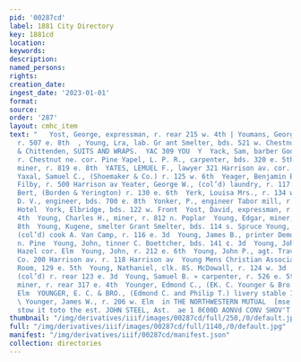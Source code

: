 ```yaml
---
pid: '00287cd'
label: 1881 City Directory
key: 1881cd
location: 
keywords: 
description: 
named_persons: 
rights: 
creation_date: 
ingest_date: '2023-01-01'
format: 
source: 
order: '287'
layout: cmhc_item
text: "   Yost, George, expressman, r. rear 215 w. 4th | Youmans, George A., miner,
  r. 507 e. 8th  , Young, Lra, lab. Gr ant Smelter, bds. 521 w. Chestnut     Owen
  & Chittenden, SUITS AND WRAPS.  YAC 309 YOU  Y  Yack, Sam, barber Goodfriend & Long,
  r. Chestnut ne. cor. Pine Yapel, L. P. R., carpenter, bds. 320 e. 5th  Yates, John,
  miner, r. 819 e. 8th  YATES, LEMUEL F., lawyer 321 Harrison av. cor. 4th r. same
  Yaxal, Samuel C., (Shoemaker & Co.) r. 125 w. 6th  Yeager, Benjamin B., elk. A.
  Filby, r. 500 Harrison av Yeater, George W., (col’d) laundry, r. 117 w. 7th  Yerington,
  Bert, (Borden & Yerington) r. 130 e. 6th  Yerk, Louisa Mrs., r. 134 w. 5th  Yingling,
  D. V., engineer, bds. 700 e. 8th  Yonker, P., engineer Tabor mill, r. Grand Pacific
  Hotel  York, Elbridge, bds. 122 w. Front  Yost, David, expressman, r. rear 215 w.
  4th  Young, Charles H., miner, r. 812 n. Poplar  Young, Edgar, miner, bds. 709 e.
  8th  Young, Kugene, smelter Grant Smelter, bds. 114 s. Spruce Young, George H.,
  (col’d) cook A. Van Camp, r. 116 e. 3d  Young, James B., printer Democrat, r. 414
  n. Pine  Young, John, tinner C. Boettcher, bds. 141 ¢. 3d  Young, John, miner, bds.
  Hazel cor. Elm  Young, John, r. 212 e. 6th  Young, John P., agt. Travelers Insurance
  Co. 200 Harrison av. r. 118 Harrison av  Young Mens Christian Association Reading
  Room, 129 e. 5th  Young, Nathaniel, clk. 8S. McDowall, r. 124 w. 3d  Young, Peter,
  (col’d) r. rear 123 e. 3d  Young, Samuel B. » carpenter, r. 526 e. 5th  Young, William,
  miner, r. rear 317 e. 4th  Younger, Edmond C., (EK. C. Younger & Bro.) r. 204 w.
  Elm  YOUNGER, E. C. & BRO., (Edmond C. and Philip T.) livery stable 111 s. Pine
  \ Younger, James W., r. 206 w. Elm  in THE NORTHWESTERN MUTUAL  [mse YOU LifG sistisics
  stow it toto the est. JOHN STEEL, Ast.  ae 1 8€00D AONVd CONV SHOV'T INIA "
thumbnail: "/img/derivatives/iiif/images/00287cd/full/250,/0/default.jpg"
full: "/img/derivatives/iiif/images/00287cd/full/1140,/0/default.jpg"
manifest: "/img/derivatives/iiif/00287cd/manifest.json"
collection: directories
---
```

